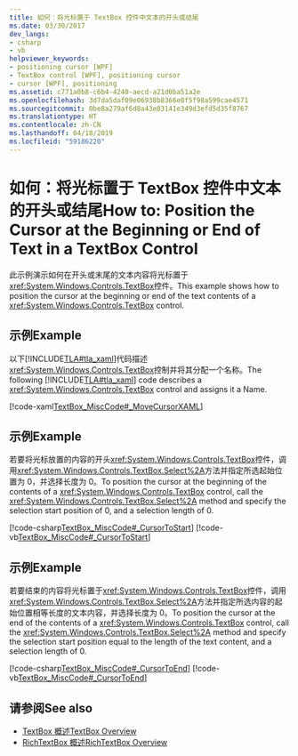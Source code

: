 ```yaml
---
title: 如何：将光标置于 TextBox 控件中文本的开头或结尾
ms.date: 03/30/2017
dev_langs:
- csharp
- vb
helpviewer_keywords:
- positioning cursor [WPF]
- TextBox control [WPF], positioning cursor
- cursor [WPF], positioning
ms.assetid: c771a0b8-c6b4-4240-aecd-a21d0ba51a2e
ms.openlocfilehash: 3d7da5daf09e06938b8366e0f5f98a599cae4571
ms.sourcegitcommit: 0be8a279af6d8a43e03141e349d3efd5d35f8767
ms.translationtype: HT
ms.contentlocale: zh-CN
ms.lasthandoff: 04/18/2019
ms.locfileid: "59186220"
---
```

# <a name="how-to-position-the-cursor-at-the-beginning-or-end-of-text-in-a-textbox-control"></a><span data-ttu-id="48b9c-102">如何：将光标置于 TextBox 控件中文本的开头或结尾</span><span class="sxs-lookup"><span data-stu-id="48b9c-102">How to: Position the Cursor at the Beginning or End of Text in a TextBox Control</span></span>
<span data-ttu-id="48b9c-103">此示例演示如何在开头或末尾的文本内容将光标置于<xref:System.Windows.Controls.TextBox>控件。</span><span class="sxs-lookup"><span data-stu-id="48b9c-103">This example shows how to position the cursor at the beginning or end of the text contents of a <xref:System.Windows.Controls.TextBox> control.</span></span>  
  
## <a name="example"></a><span data-ttu-id="48b9c-104">示例</span><span class="sxs-lookup"><span data-stu-id="48b9c-104">Example</span></span>  
 <span data-ttu-id="48b9c-105">以下[!INCLUDE[TLA#tla_xaml](../../../../includes/tlasharptla-xaml-md.md)]代码描述<xref:System.Windows.Controls.TextBox>控制并将其分配一个名称。</span><span class="sxs-lookup"><span data-stu-id="48b9c-105">The following [!INCLUDE[TLA#tla_xaml](../../../../includes/tlasharptla-xaml-md.md)] code describes a <xref:System.Windows.Controls.TextBox> control and assigns it a Name.</span></span>  
  
 [!code-xaml[TextBox_MiscCode#_MoveCursorXAML](~/samples/snippets/csharp/VS_Snippets_Wpf/TextBox_MiscCode/CSharp/Window1.xaml#_movecursorxaml)]  
  
## <a name="example"></a><span data-ttu-id="48b9c-106">示例</span><span class="sxs-lookup"><span data-stu-id="48b9c-106">Example</span></span>  
 <span data-ttu-id="48b9c-107">若要将光标放置的内容的开头<xref:System.Windows.Controls.TextBox>控件，调用<xref:System.Windows.Controls.TextBox.Select%2A>方法并指定所选起始位置为 0，并选择长度为 0。</span><span class="sxs-lookup"><span data-stu-id="48b9c-107">To position the cursor at the beginning of the contents of a <xref:System.Windows.Controls.TextBox> control, call the <xref:System.Windows.Controls.TextBox.Select%2A> method and specify the selection start position of 0, and a selection length of 0.</span></span>  
  
 [!code-csharp[TextBox_MiscCode#_CursorToStart](~/samples/snippets/csharp/VS_Snippets_Wpf/TextBox_MiscCode/CSharp/Window1.xaml.cs#_cursortostart)]
 [!code-vb[TextBox_MiscCode#_CursorToStart](~/samples/snippets/visualbasic/VS_Snippets_Wpf/TextBox_MiscCode/VisualBasic/Window1.xaml.vb#_cursortostart)]  
  
## <a name="example"></a><span data-ttu-id="48b9c-108">示例</span><span class="sxs-lookup"><span data-stu-id="48b9c-108">Example</span></span>  
 <span data-ttu-id="48b9c-109">若要结束的内容将光标置于<xref:System.Windows.Controls.TextBox>控件，调用<xref:System.Windows.Controls.TextBox.Select%2A>方法并指定所选内容的起始位置相等长度的文本内容，并选择长度为 0。</span><span class="sxs-lookup"><span data-stu-id="48b9c-109">To position the cursor at the end of the contents of a <xref:System.Windows.Controls.TextBox> control, call the <xref:System.Windows.Controls.TextBox.Select%2A> method and specify the selection start position equal to the  length of the text content, and a selection length of 0.</span></span>  
  
 [!code-csharp[TextBox_MiscCode#_CursorToEnd](~/samples/snippets/csharp/VS_Snippets_Wpf/TextBox_MiscCode/CSharp/Window1.xaml.cs#_cursortoend)]
 [!code-vb[TextBox_MiscCode#_CursorToEnd](~/samples/snippets/visualbasic/VS_Snippets_Wpf/TextBox_MiscCode/VisualBasic/Window1.xaml.vb#_cursortoend)]  
  
## <a name="see-also"></a><span data-ttu-id="48b9c-110">请参阅</span><span class="sxs-lookup"><span data-stu-id="48b9c-110">See also</span></span>

- [<span data-ttu-id="48b9c-111">TextBox 概述</span><span class="sxs-lookup"><span data-stu-id="48b9c-111">TextBox Overview</span></span>](textbox-overview.md)
- [<span data-ttu-id="48b9c-112">RichTextBox 概述</span><span class="sxs-lookup"><span data-stu-id="48b9c-112">RichTextBox Overview</span></span>](richtextbox-overview.md)

